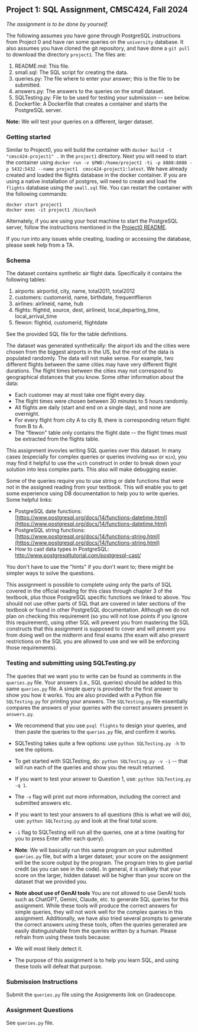 ## Project 1: SQL Assignment, CMSC424, Fall 2024

*The assignment is to be done by yourself.*

The following assumes you have gone through PostgreSQL instructions from Project 0 and have ran some queries on the `university` database. It also assumes you have cloned the git repository, and have done a `git pull` to download the directory `project1`. The files are:

1. README.md: This file.
1. small.sql: The SQL script for creating the data.
1. queries.py: The file where to enter your answer; this is the file to be submitted.
1. answers.py: The answers to the queries on the small dataset.
1. SQLTesting.py: File to be used for testing your submission -- see below.
1. Dockerfile: A Dockerfile that creates a container and starts the PostgreSQL server. 

**Note:** We will test your queries on a different, larger dataset.

### Getting started
Similar to Project0, you will build the container with `docker build -t "cmsc424-project1" .` in the `project1` directory. Next you will need to start the container using `docker run -v $PWD:/home/project1 -ti -p 8888:8888 -p 5432:5432 --name project1  cmsc424-project1:latest`. We have already created and loaded the flights database in the docker container. If you are using a native installation of postgres, will need to create and load the `flights` database using the `small.sql` file.  You can restart the container with the following commands:

    docker start project1
    docker exec -it project1 /bin/bash


Alternately, if you are using your host machine to start the PostgreSQL server, follow the instructions mentioned in the [Project0 README](https://github.com/umd-db/cmsc424-fall2024/tree/main/project0).


If you run into any issues while creating, loading or accessing the database, please seek help from a TA.

### Schema
The dataset contains synthetic air flight data. Specifically it contains the following tables:

1. airports: airportid, city, name, total2011, total2012
1. customers: customerid, name, birthdate, frequentflieron
1. airlines: airlineid, name, hub
1. flights: flightid, source, dest, airlineid, local_departing_time, local_arrival_time
1. flewon: flightid, customerid, flightdate

See the provided SQL file for the table definitions.

The dataset was generated synthetically: the airport ids and the cities were chosen from the biggest airports in the US, but the rest of the data is populated randomly. The data will not make sense. For example, two different flights between the same cities may have very different flight durations. The flight times between the cities may not correspond to geographical distances that you know. Some other information about the data:
- Each customer may at most take one flight every day.
- The flight times were chosen between 30 minutes to 5 hours randomly.
- All flights are daily (start and end on a single day), and none are overnight.
- For every flight from city A to city B, there is corresponding return flight from B to A.
- The "flewon" table only contains the flight date -- the flight times must be extracted from the flights table.

This assignment invovles writing SQL queries over this dataset.  In many cases (especially for complex queries or queries involving `max` or `min`), you may find it helpful to use the `with` construct in order to break down your solution into less complex parts. This also will make debugging easier.

Some of the queries require you to use string or date functions that were not in the assigned reading from your textbook. This will enable you to get some experience using DB documentation to help you to write queries. Some helpful links:

- PostgreSQL date functions: [https://www.postgresql.org/docs/14/functions-datetime.html](https://www.postgresql.org/docs/14/functions-datetime.html)
- PostgreSQL string functions: [https://www.postgresql.org/docs/14/functions-string.html](https://www.postgresql.org/docs/14/functions-string.html)
- How to cast data types in PostgreSQL: http://www.postgresqltutorial.com/postgresql-cast/

You don't have to use the "hints" if you don't want to; there might
be simpler ways to solve the questions.

This assignment is possible to complete using only the parts of SQL covered in the official reading for this class through chapter 3 of the textbook, plus those PostgreSQL specific functions we linked to above. You should not use other parts of SQL that are covered in later sections of the textbook or found in other PostgreSQL documentation. Although we do not plan on checking this requirement (so you will not lose points if you ignore this requirement), using other SQL will prevent you from mastering the SQL constructs that this assignment is supposed to cover and will prevent you from doing well on the midterm and final exams (the exam will also present restrictions on the SQL you are allowed to use and we will be enforcing those requirements).

### Testing and submitting using SQLTesting.py
The queries that we want you to write can be found as comments in the `queries.py` file. Your answers (i.e., SQL queries) should be added to this same `queries.py` file. A simple query is provided for the first answer to show you how it works.
You are also provided with a Python file `SQLTesting.py` for printing your answers. The `SQLTesting.py` file essentially compares the answers of your queries with the correct answers present in `answers.py`.

- We recommend that you use `psql flights` to design your queries, and then paste the queries to the `queries.py` file, and confirm it works.

- SQLTesting takes quite a few options: use `python SQLTesting.py -h` to see the options.

- To get started with SQLTesting, do: `python SQLTesting.py -v -i` -- that will run each of the queries and show you the result returned.

- If you want to test your answer to Question 1, use: `python SQLTesting.py -q 1`.

- The `-v` flag will print out more information, including the correct and submitted answers etc.

- If you want to test your answers to all questions (this is what we will do), use: `python SQLTesting.py` and look at the final total score.

- `-i` flag to SQLTesting will run all the queries, one at a time (waiting for you to press Enter after each query).

- **Note**: We will basically run this same program on your submitted `queries.py` file, but with a larger dataset; your score on the assignment will be the score output by the program. The program tries to give partial credit (as you can see in the code). In general, it is unlikely that your score on the larger, hidden dataset will be higher than your score on the dataset that we provided you.

- **Note about use of GenAI tools** You are not allowed to use GenAI tools such as ChatGPT, Gemini, Claude, etc. to generate SQL queries for this assignment. While these tools will produce the correct answers for simple queries, they will not work well for the complex queries in this assignment. Additionally, we have also tried several prompts to generate the correct answers using these tools, often the queries generated are easily distinguishable from the queries written by a human. Please refrain from using these tools because: 
- We will most likely detect it. 
- The purpose of this assignment is to help you learn SQL, and using these tools will defeat that purpose.

### Submission Instructions
Submit the `queries.py` file using the Assignments link on Gradescope.

### Assignment Questions
See `queries.py` file.
